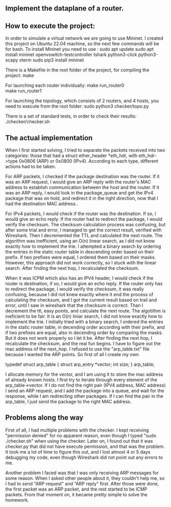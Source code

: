 ## Implement the dataplane of a router.

## How to execute the project:
In order to simulate a virtual network we are going to use Mininet.
I created this project on Ubuntu 22.04 machine, so the next few commands will be 
for bash.
To install Mininet you need to use :
    sudo apt update
    sudo apt install mininet openvswitch-testcontroller tshark python3-click python3-scapy xterm
    sudo pip3 install mininet

There is a Makefile in the root folder of the project, for compiling the project:
    make 

For launching each router individually:
    make run_router0    
    make run_router1    

For launching the topology, which consists of 2 routers, and 4 hosts, you need to execute from the root folder:
    sudo python3 checker/topo.py
    
There is a set of standard tests, in order to check their results:
    ./checker/checker.sh
    
    
## The actual implementation

When I first started solving, I tried to separate the packets received into two categories: those that had a struct ether_header *eth_hdr, with eth_hdr->type 0x0806 (ARP) or 0x0800 (IPv4). According to each type, different actions had to be taken.

For ARP packets, I checked if the package destination was the router. If it was an ARP request, I would give an ARP reply with the router's MAC address to establish communication between the host and the router. If it was an ARP reply, I would look in the package_queue and get the IPv4 package that was on hold, and redirect it in the right direction, now that I had the destination MAC address..

For IPv4 packets, I would check if the router was the destination. If so, I would give an echo reply. If the router had to redirect the package, I would verify the checksum. The checksum calculation process was confusing, but after some trial and error, I managed to get the correct result, verified with Wireshark. Then I decremented the TTL and calculated the next route. The algorithm was inefficient, using an O(n) linear search, as I did not know exactly how to implement the trie. I attempted a binary search by ordering the entries in the static router table in descending order based on their prefix. If two prefixes were equal, I ordered them based on their masks. However, this approach did not work correctly, so I stuck with the linear search. After finding the next hop, I recalculated the checksum.

When it was ICPM which also has an IPV4 header, I would check if the router is
destination, if so, I would give an echo reply. If the router only has to redirect the
package, I would verify the checksum, it was really confusing, because I did 
not knew exactly where it end the process of calculating the checksum, and I got the 
current result based on trail and error, until I saw in wireshark that the checksum is 
correct. Than I decrement the ttl, easy points, and calculate the next route. The 
algotithm is ineficient to be fair. It is an O(n) liniar search, I did not know exactly 
how to implement the trie. I initially tried with a binary search, I ordered the entries 
in the static router table, in decending order according with their prefix, and if two 
prefixes are equal, also in decending order by comparing the masks. But it does not work 
properly so I let it be. After finding the next hop, I recalculate the checksum, and the 
real fun begins. I have to figure out the mac address of the next_hop. I refused to use 
the "arp_table.txt" file because I wanted the ARP points. So first of all I create my own

typedef struct arp_table
{
	struct arp_entry *vector;
	int size;
} arp_table; 

I allocate memory for the vector, and I am using it to store the mac address of already 
known hosts. I first try to iterate through every element of the arp_table->vector. If I
do not find the right pair (IPV4 address, MAC address) I send an ARP request, and I add 
the package into a queue, and wait for the response, while I am redirecting other 
packages. If I can find the pair in the arp_table, I just send the package to the right 
MAC address. 


## Problems along the way

First of all, I had multiple problems with the checker. I kept receiving "permission denied" for no apparent reason, even though I typed "sudo ./checker.sh" when using the checker. Later on, I found out that it was checker.py that did not have execute permission, and that was the problem. It took me a lot of time to figure this out, and I lost almost 4 or 5 days debugging my code, even though Wireshark did not point out any errors to me.

Another problem I faced was that I was only receiving ARP messages for some reason. When I asked other people about it, they couldn't help me, so I had to send "ARP request" and "ARP reply" first. After those were done, the first packet was an ARP packet, and the rest started to be ICMP packets. From that moment on, it became pretty simple to solve the homework.